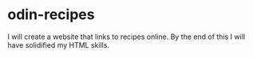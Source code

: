 # odin-recipes

I will create a website that links to recipes online. By the end of this
I will have solidified my HTML skills.
